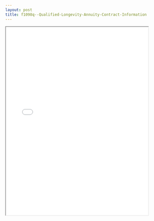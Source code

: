 ```yaml
---
layout: post
title: f1098q--Qualified-Longevity-Annuity-Contract-Information
---
```


<div class="pdf-container">
<iframe src="/ea//_pdf-2-md/f1098q--Qualified-Longevity-Annuity-Contract-Information.pdf" height="600" width="90%" allowFullScreen="true"></iframe>
</div>


